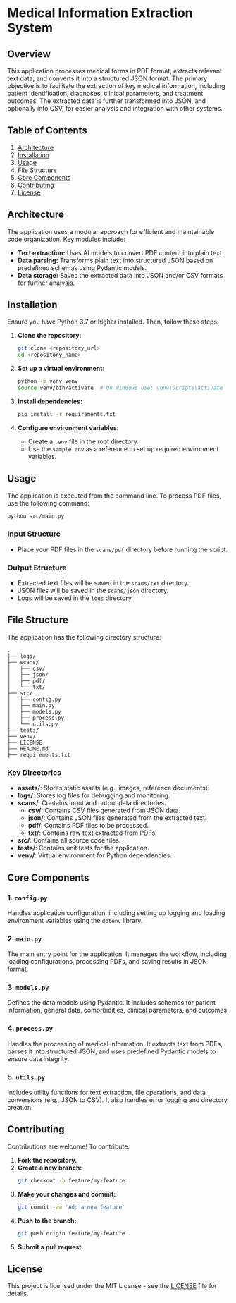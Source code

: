 
# Medical Information Extraction System

## Overview
This application processes medical forms in PDF format, extracts relevant text data, and converts it into a structured JSON format. The primary objective is to facilitate the extraction of key medical information, including patient identification, diagnoses, clinical parameters, and treatment outcomes. The extracted data is further transformed into JSON, and optionally into CSV, for easier analysis and integration with other systems.

## Table of Contents
1. [Architecture](#architecture)
2. [Installation](#installation)
3. [Usage](#usage)
4. [File Structure](#file-structure)
5. [Core Components](#core-components)
6. [Contributing](#contributing)
7. [License](#license)

## Architecture
The application uses a modular approach for efficient and maintainable code organization. Key modules include:
- **Text extraction:** Uses AI models to convert PDF content into plain text.
- **Data parsing:** Transforms plain text into structured JSON based on predefined schemas using Pydantic models.
- **Data storage:** Saves the extracted data into JSON and/or CSV formats for further analysis.

## Installation
Ensure you have Python 3.7 or higher installed. Then, follow these steps:

1. **Clone the repository:**
   ```bash
   git clone <repository_url>
   cd <repository_name>
   ```

2. **Set up a virtual environment:**
   ```bash
   python -m venv venv
   source venv/bin/activate  # On Windows use: venv\Scripts\activate
   ```

3. **Install dependencies:**
   ```bash
   pip install -r requirements.txt
   ```

4. **Configure environment variables:**
   - Create a `.env` file in the root directory.
   - Use the `sample.env` as a reference to set up required environment variables.

## Usage
The application is executed from the command line. To process PDF files, use the following command:

```bash
python src/main.py
```

### Input Structure
- Place your PDF files in the `scans/pdf` directory before running the script.

### Output Structure
- Extracted text files will be saved in the `scans/txt` directory.
- JSON files will be saved in the `scans/json` directory.
- Logs will be saved in the `logs` directory.

## File Structure
The application has the following directory structure:

```
.
├── logs/
├── scans/
│   ├── csv/
│   ├── json/
│   ├── pdf/
│   └── txt/
├── src/
│   ├── config.py
│   ├── main.py
│   ├── models.py
│   ├── process.py
│   └── utils.py
├── tests/
├── venv/
├── LICENSE
├── README.md
├── requirements.txt
```

### Key Directories
- **assets/**: Stores static assets (e.g., images, reference documents).
- **logs/**: Stores log files for debugging and monitoring.
- **scans/**: Contains input and output data directories.
  - **csv/**: Contains CSV files generated from JSON data.
  - **json/**: Contains JSON files generated from the extracted text.
  - **pdf/**: Contains PDF files to be processed.
  - **txt/**: Contains raw text extracted from PDFs.
- **src/**: Contains all source code files.
- **tests/**: Contains unit tests for the application.
- **venv/**: Virtual environment for Python dependencies.

## Core Components
### 1. `config.py`
Handles application configuration, including setting up logging and loading environment variables using the `dotenv` library.

### 2. `main.py`
The main entry point for the application. It manages the workflow, including loading configurations, processing PDFs, and saving results in JSON format.

### 3. `models.py`
Defines the data models using Pydantic. It includes schemas for patient information, general data, comorbidities, clinical parameters, and outcomes.

### 4. `process.py`
Handles the processing of medical information. It extracts text from PDFs, parses it into structured JSON, and uses predefined Pydantic models to ensure data integrity.

### 5. `utils.py`
Includes utility functions for text extraction, file operations, and data conversions (e.g., JSON to CSV). It also handles error logging and directory creation.

## Contributing
Contributions are welcome! To contribute:

1. **Fork the repository.**
2. **Create a new branch:**
   ```bash
   git checkout -b feature/my-feature
   ```
3. **Make your changes and commit:**
   ```bash
   git commit -am 'Add a new feature'
   ```
4. **Push to the branch:**
   ```bash
   git push origin feature/my-feature
   ```
5. **Submit a pull request.**

## License
This project is licensed under the MIT License - see the [LICENSE](LICENSE) file for details.
